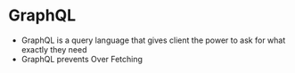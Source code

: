 # GraphQL

- GraphQL is a query language that gives client the power to ask for what exactly they need 
- GraphQL prevents Over Fetching
